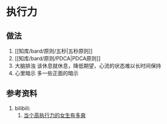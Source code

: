 # 执行力
## 做法
1. [[知库/bard/原则/五秒|五秒原则]]
2. [[知库/bard/原则/PDCA|PDCA原则]]
3. 大脑排浊 该休息就休息，降低期望，心流的状态难以长时间保持
4. 心里暗示 多一些正面的暗示

## 参考资料
1. bilibili:
    1. [当个高执行力的女生有多爽](https://www.bilibili.com/video/BV1RC4y1U7UZ)